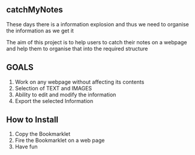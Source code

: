 ## catchMyNotes

These days there is a information explosion and thus we need to organise the information as we get it


The aim of this project is to help users to catch their notes on a webpage and help them to organise that into the required structure


## GOALS
1. Work on any webpage without affecting its contents
2. Selection of TEXT and IMAGES
3. Ability to edit and modify the information
4. Export the selected Information

## How to Install
1. Copy the Bookmarklet
2. Fire the Bookmarklet on a web page
3. Have fun 